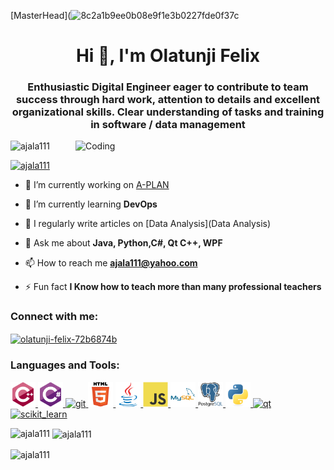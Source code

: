 [MasterHead](![8c2a1b9ee0b08e9f1e3b0227fde0f37c](https://user-images.githubusercontent.com/56730691/174060172-167f5875-5290-4256-a620-ce3fc4b29219.gif)

<h1 align="center">Hi 👋, I'm Olatunji Felix</h1>
<h3 align="center">Enthusiastic Digital Engineer eager to contribute to team success through hard work, attention to details and excellent organizational skills. Clear understanding of tasks and training in software / data management</h3>
<img align="right" alt="Coding" width="400" src="https://cdn.dribbble.com/users/1162077/screenshots/3848914/programmer.gif"

<p align="left"> <img src="https://komarev.com/ghpvc/?username=ajala111&label=Profile%20views&color=0e75b6&style=flat" alt="ajala111" /> </p>

<p align="left"> <a href="https://github.com/ryo-ma/github-profile-trophy"><img src="https://github-profile-trophy.vercel.app/?username=ajala111" alt="ajala111" /></a> </p>

- 🔭 I’m currently working on [A-PLAN](https://github.com/DB-Netz-AutomatedPlanning/AutoPlan-QT)

- 🌱 I’m currently learning **DevOps**

- 📝 I regularly write articles on [Data Analysis](Data Analysis)

- 💬 Ask me about **Java, Python,C#, Qt C++, WPF**

- 📫 How to reach me **ajala111@yahoo.com**

- ⚡ Fun fact **I Know how to teach more than many professional teachers**

<h3 align="left">Connect with me:</h3>
<p align="left">
<a href="https://linkedin.com/in/olatunji-felix-72b6874b" target="blank"><img align="center" src="https://raw.githubusercontent.com/rahuldkjain/github-profile-readme-generator/master/src/images/icons/Social/linked-in-alt.svg" alt="olatunji-felix-72b6874b" height="30" width="40" /></a>
</p>

<h3 align="left">Languages and Tools:</h3>
<p align="left"> <a href="https://www.w3schools.com/cpp/" target="_blank" rel="noreferrer"> <img src="https://raw.githubusercontent.com/devicons/devicon/master/icons/cplusplus/cplusplus-original.svg" alt="cplusplus" width="40" height="40"/> </a> <a href="https://www.w3schools.com/cs/" target="_blank" rel="noreferrer"> <img src="https://raw.githubusercontent.com/devicons/devicon/master/icons/csharp/csharp-original.svg" alt="csharp" width="40" height="40"/> </a> <a href="https://git-scm.com/" target="_blank" rel="noreferrer"> <img src="https://www.vectorlogo.zone/logos/git-scm/git-scm-icon.svg" alt="git" width="40" height="40"/> </a> <a href="https://www.w3.org/html/" target="_blank" rel="noreferrer"> <img src="https://raw.githubusercontent.com/devicons/devicon/master/icons/html5/html5-original-wordmark.svg" alt="html5" width="40" height="40"/> </a> <a href="https://www.java.com" target="_blank" rel="noreferrer"> <img src="https://raw.githubusercontent.com/devicons/devicon/master/icons/java/java-original.svg" alt="java" width="40" height="40"/> </a> <a href="https://developer.mozilla.org/en-US/docs/Web/JavaScript" target="_blank" rel="noreferrer"> <img src="https://raw.githubusercontent.com/devicons/devicon/master/icons/javascript/javascript-original.svg" alt="javascript" width="40" height="40"/> </a> <a href="https://www.mysql.com/" target="_blank" rel="noreferrer"> <img src="https://raw.githubusercontent.com/devicons/devicon/master/icons/mysql/mysql-original-wordmark.svg" alt="mysql" width="40" height="40"/> </a> <a href="https://www.postgresql.org" target="_blank" rel="noreferrer"> <img src="https://raw.githubusercontent.com/devicons/devicon/master/icons/postgresql/postgresql-original-wordmark.svg" alt="postgresql" width="40" height="40"/> </a> <a href="https://www.python.org" target="_blank" rel="noreferrer"> <img src="https://raw.githubusercontent.com/devicons/devicon/master/icons/python/python-original.svg" alt="python" width="40" height="40"/> </a> <a href="https://www.qt.io/" target="_blank" rel="noreferrer"> <img src="https://upload.wikimedia.org/wikipedia/commons/0/0b/Qt_logo_2016.svg" alt="qt" width="40" height="40"/> </a> <a href="https://scikit-learn.org/" target="_blank" rel="noreferrer"> <img src="https://upload.wikimedia.org/wikipedia/commons/0/05/Scikit_learn_logo_small.svg" alt="scikit_learn" width="40" height="40"/> </a> </p>

<p><img align="left" src="https://github-readme-stats.vercel.app/api/top-langs?username=ajala111&show_icons=true&locale=en&layout=compact" alt="ajala111" /></p>

<p>&nbsp;<img align="center" src="https://github-readme-stats.vercel.app/api?username=ajala111&show_icons=true&locale=en" alt="ajala111" /></p>

<p><img align="center" src="https://github-readme-streak-stats.herokuapp.com/?user=ajala111&" alt="ajala111" /></p>

